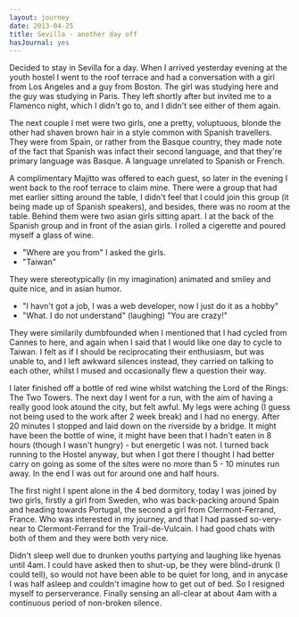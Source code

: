 ```yaml
---
layout: journey
date: 2013-04-25
title: Sevilla - another day off
hasJournal: yes
---
```

Decided to stay in Sevilla for a day. When I arrived yesterday evening at the youth hostel I went to the roof terrace and had a conversation with a girl from Los Angeles and a guy from Boston. The girl was studying here and the guy was studying in Paris. They left shortly after but invited me to a Flamenco night, which I didn't go to, and I didn't see either of them again.

The next couple I met were two girls, one a pretty, voluptuous, blonde the other had shaven brown hair in a style common with Spanish travellers. They were from Spain, or rather from the Basque country, they made note of the fact that Spanish was infact their second language, and that they're primary language was Basque. A language unrelated to Spanish or French.

A complimentary Majitto was offered to each guest, so later in the evening I went back to the roof terrace to claim mine. There were a group that had met earlier sitting around the table, I didn't feel that I could join this group (it being made up of Spanish speakers), and besides, there was no room at the table. Behind them were two asian girls sitting apart. I at the back of the Spanish group and in front of the asian girls. I rolled a cigerette and poured myself a glass of wine.

* "Where are you from" I asked the girls.
* "Taiwan"

They were stereotypically (in my imagination) animated and smiley and quite nice, and in asian humor.

* "I havn't got a job, I was a web developer, now I just do it as a hobby"
* "What. I do not understand" (laughing) "You are crazy!"

They were similarily dumbfounded when I mentioned that I had cycled from Cannes to here, and again when I said that I would like one day to cycle to Taiwan. I felt as if I should be reciprocating their enthusiasm, but was unable to, and I left awkward silences instead, they carried on talking to each other, whilst I mused and occasionally flew a question their way.

I later finished off a bottle of red wine whilst watching the Lord of the Rings: The Two Towers. The next day I went for a run, with the aim of having a really good look atound the city, but felt awful. My legs were aching (I guess not being used to the work after 2 week break) and I had no energy. After 20 minutes I stopped and laid down on the riverside by a bridge. It might have been the bottle of wine, it might have been that I hadn't eaten in 8 hours (though I wasn't hungry) - but energetic I was not. I turned back running to the Hostel anyway, but when I got there I thought I had better carry on going as some of the sites were no more than 5 - 10 minutes run away. In the end I was out for around one and half hours.

The first night I spent alone in the 4 bed dormitory, today I was joined by two girls, firstly a girl from Sweden, who was back-packing around Spain and heading towards Portugal, the second a girl from Clermont-Ferrand, France. Who was interested in my journey, and that I had passed so-very-near to Clermont-Ferrand for the Trail-de-Vulcain. I had good chats with both of them and they were both very nice.

Didn't sleep well due to drunken youths partying and laughing like hyenas until 4am. I could have asked then to shut-up, be they were blind-drunk (I could tell), so would not have been able to be quiet for long, and in anycase I was half asleep and couldn't imagine how to get out of bed. So I resigned myself to perserverance. Finally sensing an all-clear at about 4am with a continuous period of non-broken silence.